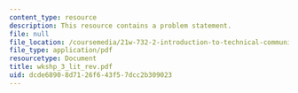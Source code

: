 ```yaml
---
content_type: resource
description: This resource contains a problem statement.
file: null
file_location: /coursemedia/21w-732-2-introduction-to-technical-communication-ethics-in-science-and-technology-fall-2006/dcde68908d7126f643f57dcc2b309023_wkshp_3_lit_rev.pdf
file_type: application/pdf
resourcetype: Document
title: wkshp_3_lit_rev.pdf
uid: dcde6890-8d71-26f6-43f5-7dcc2b309023
---
```

